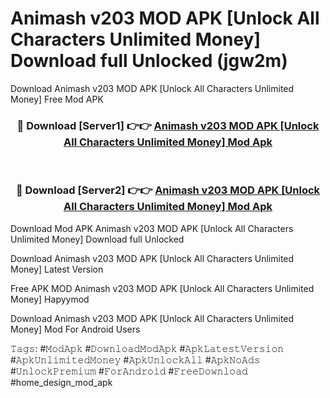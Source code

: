 # Animash v203 MOD APK [Unlock All Characters Unlimited Money] Download full Unlocked (jgw2m)
Download Animash v203 MOD APK [Unlock All Characters Unlimited Money] Free Mod APK

<div align="center">
<h3>🔴 Download [Server1] 👉👉 <a href="https://apkcomod.com?title=Animash_v203_MOD_APK_[Unlock_All_Characters_Unlimited_Money]">Animash v203 MOD APK [Unlock All Characters Unlimited Money] Mod Apk</a></h3><br>

<h3>🔴 Download [Server2] 👉👉 <a href="https://apkcomod.com?title=Animash_v203_MOD_APK_[Unlock_All_Characters_Unlimited_Money]">Animash v203 MOD APK [Unlock All Characters Unlimited Money] Mod Apk</a></h3>
</div>


Download Mod APK Animash v203 MOD APK [Unlock All Characters Unlimited Money] Download full Unlocked

Download Animash v203 MOD APK [Unlock All Characters Unlimited Money] Latest Version

Free APK MOD Animash v203 MOD APK [Unlock All Characters Unlimited Money] Hapyymod

Download Animash v203 MOD APK [Unlock All Characters Unlimited Money] Mod For Android Users

𝚃𝚊𝚐𝚜: #𝙼𝚘𝚍𝙰𝚙𝚔 #𝙳𝚘𝚠𝚗𝚕𝚘𝚊𝚍𝙼𝚘𝚍𝙰𝚙𝚔 #𝙰𝚙𝚔𝙻𝚊𝚝𝚎𝚜𝚝𝚅𝚎𝚛𝚜𝚒𝚘𝚗 #𝙰𝚙𝚔𝚄𝚗𝚕𝚒𝚖𝚒𝚝𝚎𝚍𝙼𝚘𝚗𝚎𝚢 #𝙰𝚙𝚔𝚄𝚗𝚕𝚘𝚌𝚔𝙰𝚕𝚕 #𝙰𝚙𝚔𝙽𝚘𝙰𝚍𝚜 #𝚄𝚗𝚕𝚘𝚌𝚔𝙿𝚛𝚎𝚖𝚒𝚞𝚖 #𝙵𝚘𝚛𝙰𝚗𝚍𝚛𝚘𝚒𝚍 #𝙵𝚛𝚎𝚎𝙳𝚘𝚠𝚗𝚕𝚘𝚊𝚍 #home_design_mod_apk